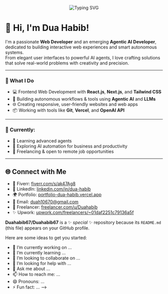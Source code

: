 <p align="center">
  <img src="https://readme-typing-svg.demolab.com?font=Fira+Code&size=24&pause=1000&color=F97316&center=true&width=435&lines=Hi%2C+I'm+Dua+Habib!;Web+Developer+💻;Agentic+AI+Developer+🤖;Let's+Build+Smart+Projects!" alt="Typing SVG" />
</p>

# 👋 Hi, I'm Dua Habib!

I'm a passionate **Web Developer** and an emerging **Agentic AI Developer**, dedicated to building interactive web experiences and smart autonomous systems.  
From elegant user interfaces to powerful AI agents, I love crafting solutions that solve real-world problems with creativity and precision.

---

### 🚀 What I Do

- 💻 Frontend Web Development with **React.js**, **Next.js**, and **Tailwind CSS**
- 🤖 Building autonomous workflows & tools using **Agentic AI** and **LLMs**
- 🌐 Creating responsive, user-friendly websites and web apps
- 📦 Working with tools like **Git**, **Vercel**, and **OpenAI API**

---

### 🌟 Currently:

- 🚧 Learning advanced agents
- 🔬 Exploring AI automation for business and productivity
- 💼 Freelancing & open to remote job opportunities

---

## 🌐 Connect with Me

- 💼 Fiverr: [fiverr.com/s/ak47Ag8](https://www.fiverr.com/s/ak47Ag8)
- 🔗 LinkedIn: [linkedin.com/in/dua-habib](https://www.linkedin.com/in/dua-habib-497557301/?originalSubdomain=pk)
- 🌍 Portfolio: [portfolio-dua-habib.vercel.app](https://portfolio-dua-habib.vercel.app/)
- 📧 Email: [duah10670@gmail.com](mailto:duah10670@gmail.com)
- 🚀 Freelancer: [freelancer.com/u/Duahabib](https://www.freelancer.com/u/Duahabib)
- ✨ Upwork: [upwork.com/freelancers/~01daf2251c79136a5f](https://www.upwork.com/freelancers/~01daf2251c79136a5f?mp_source=share)

**Duahabib67/Duahabib67** is a ✨ _special_ ✨ repository because its `README.md` (this file) appears on your GitHub profile.

Here are some ideas to get you started:

- 🔭 I’m currently working on ...
- 🌱 I’m currently learning ...
- 👯 I’m looking to collaborate on ...
- 🤔 I’m looking for help with ...
- 💬 Ask me about ...
- 📫 How to reach me: ...
- 😄 Pronouns: ...
- ⚡ Fun fact: ...
-->
